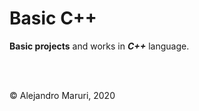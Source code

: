 # Basic C++


**Basic projects** and works in **_C++_** language.

<br><br>

&copy; Alejandro Maruri, 2020
